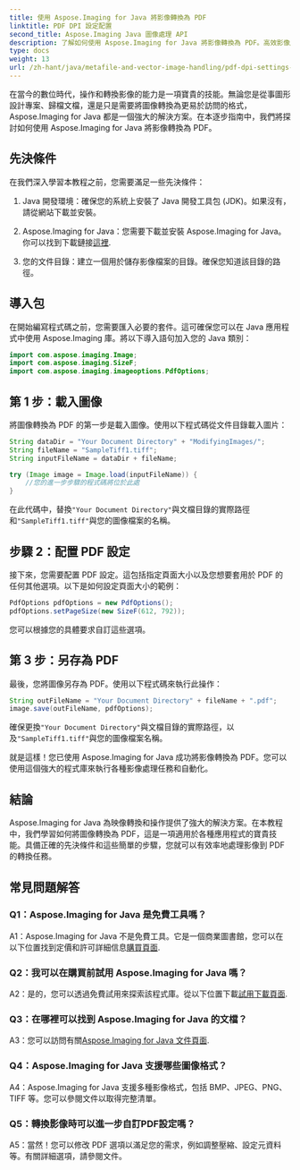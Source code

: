 ```yaml
---
title: 使用 Aspose.Imaging for Java 將影像轉換為 PDF
linktitle: PDF DPI 設定配置
second_title: Aspose.Imaging Java 圖像處理 API
description: 了解如何使用 Aspose.Imaging for Java 將影像轉換為 PDF。高效影像處理的分步指南。
type: docs
weight: 13
url: /zh-hant/java/metafile-and-vector-image-handling/pdf-dpi-settings-configuration/
---
```

在當今的數位時代，操作和轉換影像的能力是一項寶貴的技能。無論您是從事圖形設計專案、歸檔文檔，還是只是需要將圖像轉換為更易於訪問的格式，Aspose.Imaging for Java 都是一個強大的解決方案。在本逐步指南中，我們將探討如何使用 Aspose.Imaging for Java 將影像轉換為 PDF。

## 先決條件

在我們深入學習本教程之前，您需要滿足一些先決條件：

1. Java 開發環境：確保您的系統上安裝了 Java 開發工具包 (JDK)。如果沒有，請從網站下載並安裝。

2.  Aspose.Imaging for Java：您需要下載並安裝 Aspose.Imaging for Java。你可以找到下載鏈接[這裡](https://releases.aspose.com/imaging/java/).

3. 您的文件目錄：建立一個用於儲存影像檔案的目錄。確保您知道該目錄的路徑。

## 導入包

在開始編寫程式碼之前，您需要匯入必要的套件。這可確保您可以在 Java 應用程式中使用 Aspose.Imaging 庫。將以下導入語句加入您的 Java 類別：

```java
import com.aspose.imaging.Image;
import com.aspose.imaging.SizeF;
import com.aspose.imaging.imageoptions.PdfOptions;
```

## 第 1 步：載入圖像

將圖像轉換為 PDF 的第一步是載入圖像。使用以下程式碼從文件目錄載入圖片：

```java
String dataDir = "Your Document Directory" + "ModifyingImages/";
String fileName = "SampleTiff1.tiff";
String inputFileName = dataDir + fileName;

try (Image image = Image.load(inputFileName)) {
    //您的進一步步驟的程式碼將位於此處
}
```

在此代碼中，替換`"Your Document Directory"`與文檔目錄的實際路徑和`"SampleTiff1.tiff"`與您的圖像檔案的名稱。

## 步驟 2：配置 PDF 設定

接下來，您需要配置 PDF 設定。這包括指定頁面大小以及您想要套用於 PDF 的任何其他選項。以下是如何設定頁面大小的範例：

```java
PdfOptions pdfOptions = new PdfOptions();
pdfOptions.setPageSize(new SizeF(612, 792));
```

您可以根據您的具體要求自訂這些選項。

## 第 3 步：另存為 PDF

最後，您將圖像另存為 PDF。使用以下程式碼來執行此操作：

```java
String outFileName = "Your Document Directory" + fileName + ".pdf";
image.save(outFileName, pdfOptions);
```

確保更換`"Your Document Directory"`與文檔目錄的實際路徑，以及`"SampleTiff1.tiff"`與您的圖像檔案名稱。

就是這樣！您已使用 Aspose.Imaging for Java 成功將影像轉換為 PDF。您可以使用這個強大的程式庫來執行各種影像處理任務和自動化。

## 結論

Aspose.Imaging for Java 為映像轉換和操作提供了強大的解決方案。在本教程中，我們學習如何將圖像轉換為 PDF，這是一項適用於各種應用程式的寶貴技能。具備正確的先決條件和這些簡單的步驟，您就可以有效率地處理影像到 PDF 的轉換任務。

## 常見問題解答

### Q1：Aspose.Imaging for Java 是免費工具嗎？

A1：Aspose.Imaging for Java 不是免費工具。它是一個商業圖書館，您可以在以下位置找到定價和許可詳細信息[購買頁面](https://purchase.aspose.com/buy).

### Q2：我可以在購買前試用 Aspose.Imaging for Java 嗎？

 A2：是的，您可以透過免費試用來探索該程式庫。從以下位置下載[試用下載頁面](https://releases.aspose.com/).

### Q3：在哪裡可以找到 Aspose.Imaging for Java 的文檔？

 A3：您可以訪問有關[Aspose.Imaging for Java 文件頁面](https://reference.aspose.com/imaging/java/).

### Q4：Aspose.Imaging for Java 支援哪些圖像格式？

A4：Aspose.Imaging for Java 支援多種影像格式，包括 BMP、JPEG、PNG、TIFF 等。您可以參閱文件以取得完整清單。

### Q5：轉換影像時可以進一步自訂PDF設定嗎？

A5：當然！您可以修改 PDF 選項以滿足您的需求，例如調整壓縮、設定元資料等。有關詳細選項，請參閱文件。